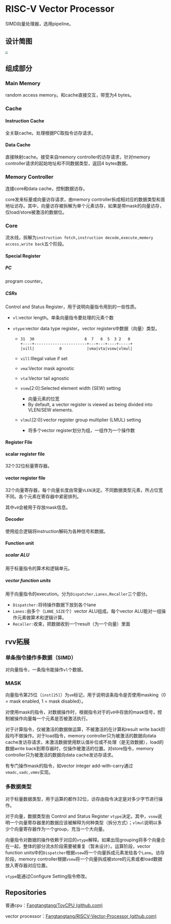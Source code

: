 # RISC-V Vector Processor

SIMD向量处理器，选用pipeline。

## 设计简图

<img src="F:\repo\RISCV-Vector-Processor\doc\diagram.jpg" style="zoom:50%;" />



## 组成部分

### Main Memory

random access memory。和cache直接交互，带宽为4 bytes。



### Cache

#### Instruction Cache

全关联cache。处理根据PC取指令访存请求。



#### Data Cache

直接映射cache。接受来自memory controller的访存请求，针对memory controller请求的起始地址和不同数据类型，返回4 bytes数据。



### Memory Controller

连接core和data cache，控制数据访存。

core发来标量或向量访存请求，由memory controller拆成相对应的数据类型和首地址访存。其中，向量访存被拆解为单个元素访存，如果是带mask的向量访存，仅load/store被激活的数据位。



### Core

流水线，拆解为`instruction fetch,instruction decode,execute,memory access,write back`五个阶段。

#### Special Register

##### PC

program counter。



##### CSRs

 Control and Status Register，用于说明向量指令用到的一些性质。

- `vl`:vector length。单条向量指令要处理的元素个数

- `vtype`:vector data type register。vector registers中数据（向量）类型。

  - ```tex
    31  30      				8  7   6  5  3 2   0
    +----+-----------------------+---+---+----+-----+
    |vill|           0           |vma|vta|vsew|vlmul|
    ```

  - `vill`:Illegal value if set

  - `vma`:Vector mask agnostic

  - `vta`:Vector tail agnostic

  - `vsew`[2:0]:Selected element width (SEW) setting

    - 向量元素的位宽
    - By default, a vector register is viewed as being divided into VLEN/SEW elements.

  - `vlmul`[2:0]:vector register group multiplier (LMUL) setting

    - 将多个vector register划分为组，一组作为一个操作数



#### Register File

#### scalar register file

32个32位标量寄存器。



#### vector register file

32个向量寄存器，每个向量长度由常量`VLEN`决定。不同数据类型元素，所占位宽不同。各个元素在寄存器中紧密排列。

其中`v0`会被用于存放mask信息。



#### Decoder

使用组合逻辑将instruction解码为各种信号和数据。



#### Function unit

##### scalar ALU

用于标量指令的算术和逻辑单元。



##### vector function units

用于向量指令的execution。分为`Dispatcher,Lanes,Recaller`三个部分。

- `Dispatcher:`将待操作数据下放到各个lane
- `Lanes:`由多个（`LANE_SIZE`个）vector ALU组成。每个vector ALU能对一组操作元素做算术和逻辑计算。
- `Recaller:`收束，把数据收到一个result（为一个向量）里面



## rvv拓展

### 单条指令操作多数据（SIMD）

对向量指令，一条指令能操作`vl`个数据。



### MASK

向量指令第25位（`inst[25]`）为`vm`标记，用于说明该条指令是否使用masking（0 = mask enabled, 1 = mask disabled）。

对使用mask的指令，对数据操作时，根据指令对于的`v0`中存放的mask信号，控制被操作向量每一个元素是否被激活执行。

对于计算指令，仅被激活的数据做运算，不被激活的在计算和result write back阶段均不做操作。对于load指令，memory controller只为被激活的数据向data cache发访存请求，未激活数据使用默认值补位或不处理（是无效数据），load的数据write back到寄存器时，仅操作被激活的位置。对store指令，memory controller只为被激活的数据向data cache发访存请求。

有专门操作mask的指令，如vector integer add-with-carry通过`vmadc,vadc,vmmv`实现。



### 多数据类型

对于标量数据类型，用于运算的都作32位，访存由指令决定是对多少字节进行操作。

对于向量，数据类型由 Control and Status Register `vtype`决定。其中，`vsew`说明一个向量寄存器里的数据应该被解释为何种类型（拆分方式）；`vlmul`说明以多少个向量寄存器作为一个group，充当一个大向量。

向量指令对数据的操作依赖于对应的`vtype`解释。如果出现grouping将多个向量合在一起，整体的部分流水阶段需要被重复（暂未设计）。运算阶段，vector function units中的`Dispatcher`根据`vsew`将一个向量拆成元素发给各个`Lane`。访存阶段，memory controller根据`vsew`将一个向量拆成被store的元素或者load数据放入寄存器对应位置。

`vtype`能通过Configure Setting指令修改。



## Repositories

普通cpu：[Fangtangtang/ToyCPU (github.com)](https://github.com/Fangtangtang/ToyCPU)

vector processor：[Fangtangtang/RISCV-Vector-Processor (github.com)](https://github.com/Fangtangtang/RISCV-Vector-Processor)